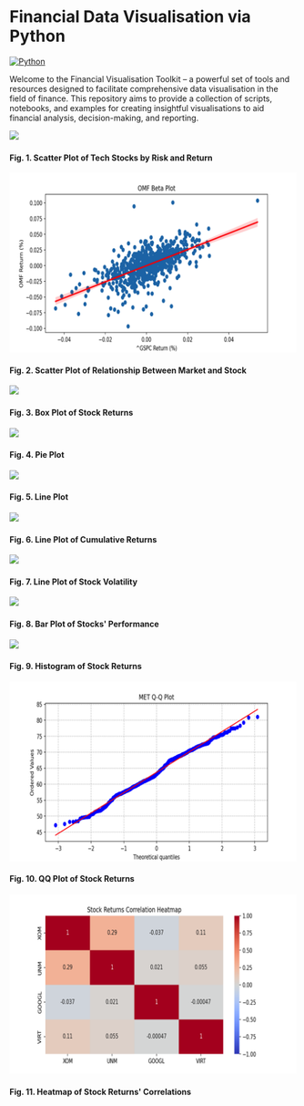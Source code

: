 # Financial Data Visualisation via Python

[![Python](https://img.shields.io/badge/Python-3.x-blue.svg)](https://www.python.org/)

Welcome to the Financial Visualisation Toolkit – a powerful set of tools and resources designed to facilitate comprehensive data visualisation in the field of finance. This repository aims to provide a collection of scripts, notebooks, and examples for creating insightful visualisations to aid financial analysis, decision-making, and reporting.

![](https://github.com/vladislavpyatnitskiy/finvizpy/blob/main/Plots/Scatter%20Plot.png?raw=true)
#### Fig. 1. Scatter Plot of Tech Stocks by Risk and Return

![](https://github.com/vladislavpyatnitskiy/findatavizpy/blob/main/Plots/Scatter%20Plot%20of%20Beta.png?raw=true)
#### Fig. 2. Scatter Plot of Relationship Between Market and Stock

![](https://github.com/vladislavpyatnitskiy/finvizpy/blob/main/Plots/Boxplot%20in%20Python.png?raw=true)
#### Fig. 3. Box Plot of Stock Returns

![](https://github.com/vladislavpyatnitskiy/finvizpy/blob/main/Plots/Pie%20Plot%20Python.png?raw=true)
#### Fig. 4. Pie Plot

![](https://github.com/vladislavpyatnitskiy/finvizpy/blob/main/Plots/Line%20Plot.png?raw=true)
#### Fig. 5. Line Plot

![](https://github.com/vladislavpyatnitskiy/finvizpy/blob/main/Plots/Cumulative%20Returns.png?raw=true)
#### Fig. 6. Line Plot of Cumulative Returns

![](https://github.com/vladislavpyatnitskiy/finvizpy/blob/main/Plots/Volatility%20Plot.png?raw=true)
#### Fig. 7. Line Plot of Stock Volatility

![](https://github.com/vladislavpyatnitskiy/finvizpy/blob/main/Plots/Barplot.png?raw=true)
#### Fig. 8. Bar Plot of Stocks' Performance

![](https://github.com/vladislavpyatnitskiy/finvizpy/blob/main/Plots/Histogram.png?raw=true)
#### Fig. 9. Histogram of Stock Returns

![](https://github.com/vladislavpyatnitskiy/findatavizpy/blob/main/Plots/QQ%20Plot.png?raw=true)
#### Fig. 10. QQ Plot of Stock Returns

![](https://github.com/vladislavpyatnitskiy/findatavizpy/blob/main/Plots/Heatmap.png?raw=true)
#### Fig. 11. Heatmap of Stock Returns' Correlations
